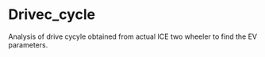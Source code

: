 # Drivec_cycle
Analysis of drive cycyle obtained from actual ICE two wheeler to find the EV parameters.
